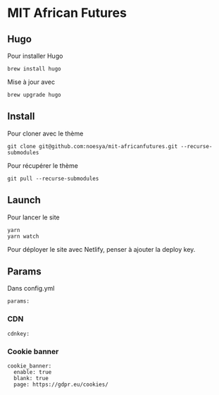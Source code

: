 # MIT African Futures


## Hugo
Pour installer Hugo
```
brew install hugo
```
Mise à jour avec
```
brew upgrade hugo
```


## Install

Pour cloner avec le thème
```
git clone git@github.com:noesya/mit-africanfutures.git --recurse-submodules
```
Pour récupérer le thème
```
git pull --recurse-submodules
```


## Launch

Pour lancer le site
```
yarn
yarn watch
```


Pour déployer le site avec Netlify, penser à ajouter la deploy key.


## Params

Dans config.yml
```
params:
```

### CDN

```
cdnkey: 
```

### Cookie banner

```
cookie_banner:
  enable: true
  blank: true
  page: https://gdpr.eu/cookies/
```
